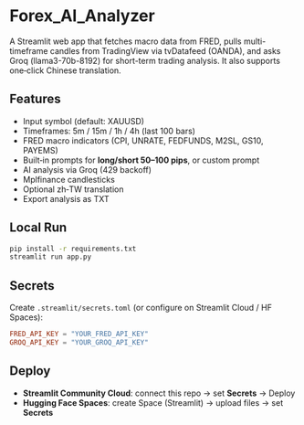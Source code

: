 # Forex_AI_Analyzer

A Streamlit web app that fetches macro data from FRED, pulls multi-timeframe candles from TradingView via tvDatafeed (OANDA), and asks Groq (llama3-70b-8192) for short-term trading analysis. It also supports one‑click Chinese translation.

## Features
- Input symbol (default: XAUUSD)
- Timeframes: 5m / 15m / 1h / 4h (last 100 bars)
- FRED macro indicators (CPI, UNRATE, FEDFUNDS, M2SL, GS10, PAYEMS)
- Built‑in prompts for **long/short 50–100 pips**, or custom prompt
- AI analysis via Groq (429 backoff)
- Mplfinance candlesticks
- Optional zh‑TW translation
- Export analysis as TXT

## Local Run
```bash
pip install -r requirements.txt
streamlit run app.py
```

## Secrets
Create `.streamlit/secrets.toml` (or configure on Streamlit Cloud / HF Spaces):
```toml
FRED_API_KEY = "YOUR_FRED_API_KEY"
GROQ_API_KEY = "YOUR_GROQ_API_KEY"
```

## Deploy
- **Streamlit Community Cloud**: connect this repo → set **Secrets** → Deploy
- **Hugging Face Spaces**: create Space (Streamlit) → upload files → set **Secrets**
